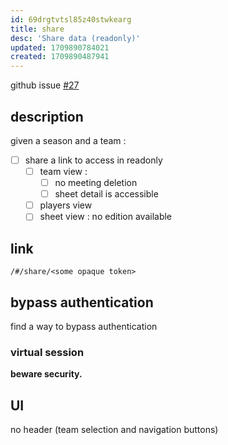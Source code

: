 ```yaml
---
id: 69drgtvtsl85z40stwkearg
title: share
desc: 'Share data (readonly)'
updated: 1709890784021
created: 1709890487941
---
```


github issue [#27](https://github.com/b3b00/classements/issues/27)

## description 
given a season and a team :

 - [ ] share a link to access in readonly
    - [ ] team view :
      - [ ] no meeting deletion
      - [ ] sheet detail is accessible
    - [ ] players view
    - [ ] sheet view : no edition available

## link

`/#/share/<some opaque token>`

## bypass authentication

find a way to bypass authentication

### virtual session

**beware security.**


## UI

no header (team selection and navigation buttons)